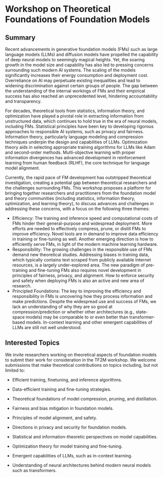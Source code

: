 # Workshop on Theoretical Foundations of Foundation Models

## Summary

Recent advancements in generative foundation models (FMs) such as large language models (LLMs) and diffusion models have propelled the capability of deep neural models to seemingly magical heights. Yet, the soaring growth in the model size and capability has also led to pressing concerns surrounding such modern AI systems. The scaling of the models significantly increases their energy consumption and deployment cost. Overreliance on AI  may perpetuate existing inequalities and lead to widening discrimination against certain groups of people. The gap between the understanding of the internal workings of FMs and their empirical success has also reached an unprecedented level, hindering accountability and transparency. 


For decades, theoretical tools from statistics, information theory, and optimization have played a pivotal role in extracting information from unstructured data, which continues to hold true in the era of neural models, including FMs. Statistical principles have been key to developing rigorous approaches to responsible AI systems, such as privacy and fairness. Information theory, particularly language modeling and compression techniques underpin the design and capabilities of LLMs.  Optimization theory aids in selecting appropriate training algorithms for LLMs like Adam and second-order methods. Multi-objective learning with proper information divergences has advanced development in reinforcement learning from human feedback (RLHF), the core technique for language model alignment.

Currently, the rapid pace of FM development has outstripped theoretical investigation, creating a potential gap between theoretical researchers and the challenges surrounding FMs. This workshop proposes a platform for bringing together researchers and practitioners from the foundation model and theory communities (including statistics, information theory, optimization, and learning theory), to discuss advances and challenges in addressing these concerns, with a focus on the following three themes:


- Efficiency: The training and inference speed and computational costs of FMs hinder their general-purpose and widespread deployment. More efforts are needed to effectively compress, prune, or distill FMs to improve efficiency.  Novel tools are in demand to improve data efficiency in training or fine-tuning as well. Another emerging direction is how to efficiently serve FMs, in light of the modern machine learning hardware.
- Responsibility: The growing challenges in the responsible use of FMs demand new theoretical studies. Addressing biases in training data, which typically contains text scraped from publicly available Internet resources, is a largely under-explored area. The new paradigm of pre-training and fine-tuning FMs also requires novel development in principles of fairness, privacy, and alignment. How to enforce security and safety when deploying FMs is also an active and new area of research.
- Principled Foundations: The key to improving the efficiency and responsibility in FMs is uncovering how they process information and make predictions. Despite the widespread use and success of FMs, we lack an understanding of why they are so good at compression/prediction or whether other architectures (e.g., state-space models) may be comparable to or even better than transformer-based models. In-context learning and other emergent capabilities of LLMs are still not well understood.

## Interested Topics
We invite researchers working on theoretical aspects of foundation models to submit their work for consideration in the TF2M workshop. We welcome submissions that make theoretical contributions on topics including, but not limited to:

- Efficient training, finetuning, and inference algorithms.

- Data-efficient training and fine-tuning strategies.

- Theoretical foundations of model compression, pruning, and distillation.

- Fairness and bias mitigation in foundation models.

- Principles of model alignment, and safety.

- Directions in privacy and security for foundation models.

- Statistical and information-theoretic perspectives on model capabilities.

- Optimization theory for model training and fine-tuning.

- Emergent capabilities of LLMs, such as in-context learning.

- Understanding of neural architectures behind modern neural models such as transformers.
